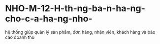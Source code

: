 # NHO-M-12-H-th-ng-ba-n-ha-ng-cho-c-a-ha-ng-nho-
hệ thống giúp quản lý sản phẩm, đơn hàng, nhân viên, khách hàng và báo cáo doanh thu
